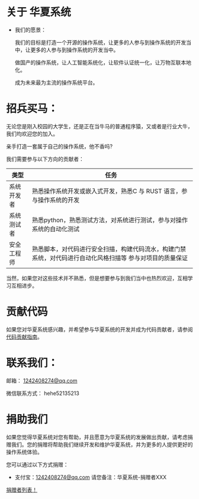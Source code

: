 # 关于 华夏系统
- 我们的愿景：

  我们的目标是打造一个开源的操作系统，让更多的人参与到操作系统的开发当中，让更多的人参与到操作系统的开发当中。

  做国产的操作系统，让人工智能系统化，让软件认证统一化，让万物互联本地化。

  成为未来最为主流的操作系统平台。
# 招兵买马：

  无论您是刚入校园的大学生，还是正在当牛马的普通程序猿，又或者是行业大牛，我们均欢迎您的加入。

  亲手打造一套属于自己的操作系统，他不香吗?

  我们需要参与以下方向的贡献者：

|类型|任务|
|--|--|
|系统开发者 |熟悉操作系统开发或嵌入式开发，熟悉C 与 RUST 语言，参与操作系统的开发|
|系统测试者|熟悉python，熟悉测试方法，对系统进行测试，参与对操作系统的自动化测试|
|安全工程师|熟悉脚本，对代码进行安全扫描，构建代码流水，构建门禁系统，对代码进行自动化风格扫描等 参与对项目的质量保证|

  当然，如果您对这些技术并不熟悉，但是想要参与到我们当中也热烈欢迎，互相学习互相进步。

# 贡献代码

如果您对华夏系统感兴趣，并希望参与华夏系统的开发并成为代码贡献者，请参阅[代码贡献指南](https://gitee.com/huaxiaOS/docs/blob/main/%E8%B4%A1%E7%8C%AE%E6%96%87%E6%A1%A3/%E4%BB%A3%E7%A0%81%E8%B4%A1%E7%8C%AE%E6%8C%87%E5%8D%97.md)。

# 联系我们：

  邮箱：        1242408274@qq.com

  微信联系方式：  hehe52135213

# 捐助我们

如果您觉得华夏系统对您有帮助，并且愿意为华夏系统的发展做出贡献，请考虑捐赠我们。您的捐赠将帮助我们继续开发和维护华夏系统，并为更多的人提供更好的操作系统体验。

您可以通过以下方式捐赠：

- 支付宝：1242408274@qq.com 请您备注：华夏系统-捐赠者XXX

[捐赠者列表！](./2.组织捐赠状况.md)
